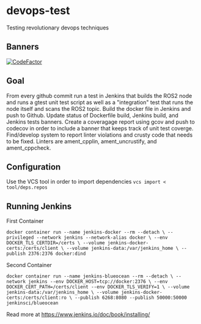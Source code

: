 # devops-test
Testing revolutionary devops techniques

## Banners

[![CodeFactor](https://www.codefactor.io/repository/github/michael-equi/devops-test/badge)](https://www.codefactor.io/repository/github/michael-equi/devops-test)

## Goal 

From every github commit run a test in Jenkins that builds the ROS2 node and runs a gtest unit test script as well as a "integration" test that runs the node itself and scans the ROS2 topic. Build the docker file in Jenkins and push to Github. Update status of Dockerfile build, Jenkins build, and Jenkins tests banners. Create a coveragage report using gcov and push to codecov in order to include a banner that keeps track of unit test coverge. Find/develop system to report linter violations and crusty code that needs to be fixed. Linters are ament_cpplin, ament_uncrustify, and ament_cppcheck.  

## Configuration
Use the VCS tool in order to import dependencies `vcs import < tool/deps.repos`


## Running Jenkins

First Container

`docker container run --name jenkins-docker --rm --detach \
  --privileged --network jenkins --network-alias docker \
  --env DOCKER_TLS_CERTDIR=/certs \
  --volume jenkins-docker-certs:/certs/client \
  --volume jenkins-data:/var/jenkins_home \
  --publish 2376:2376 docker:dind`


Second Container

`docker container run --name jenkins-blueocean --rm --detach \
  --network jenkins --env DOCKER_HOST=tcp://docker:2376 \
  --env DOCKER_CERT_PATH=/certs/client --env DOCKER_TLS_VERIFY=1 \
  --volume jenkins-data:/var/jenkins_home \
  --volume jenkins-docker-certs:/certs/client:ro \
  --publish 6268:8080 --publish 50000:50000 jenkinsci/blueocean`


Read more at https://www.jenkins.io/doc/book/installing/
